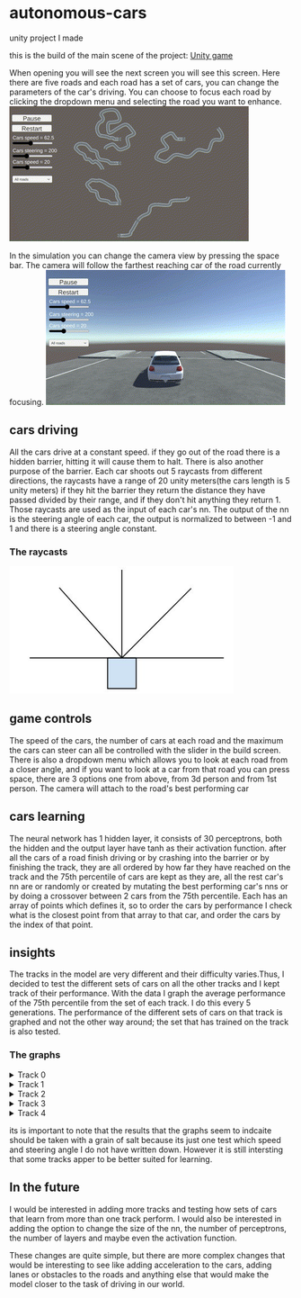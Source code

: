 # autonomous-cars
unity project I made

this is the build of the main scene of the project:
<a href="https://avsha172.github.io/autonomous-cars/" target="_blank" rel="noopener noreferrer">Unity game</a>

When opening you will see the next screen you will see this screen. Here there are five roads and each road has a set of cars, you can change the parameters of the car's driving. You can choose to focus each road by clicking the dropdown menu and selecting the road you want to enhance. 
![Alt text](https://github.com/avsha172/autonomous-cars/blob/main/readme-res/sim-road.gif)

In the simulation you can change the camera view by pressing the space bar.
The camera will follow the farthest reaching car of the road currently focusing.
![Alt text](https://github.com/avsha172/autonomous-cars/blob/main/readme-res/sim-driving.gif)

## cars driving
All the cars drive at a constant speed. if they go out of the road there is a hidden barrier, hitting it will cause them to halt.
There is also another purpose of the barrier. Each car shoots out 5 raycasts from different directions, the raycasts have a range of 20 unity meters(the cars length is  5 unity meters) if they hit the barrier they return the distance they have passed divided by their range, and if they don't hit anything they return 1.
Those raycasts are used as the input of each car's nn. The output of the nn is the steering angle of each car, the output is normalized to between -1 and 1 and there is a steering angle constant.


### The raycasts
![alt text](https://github.com/avsha172/autonomous-cars/blob/main/readme-res/raycasts.JPG)


## game controls
The speed of the cars, the number of cars at each road and the maximum the cars can steer can all be controlled with the slider in the build screen.
There is also a dropdown menu which allows you to look at each road from a closer angle, and if you want to look at a car from that road you can press space, there are 3 options one from above, from 3d person and from 1st person. The camera will attach to the road's best performing car

## cars learning
The neural network has 1 hidden layer, it consists of 30 perceptrons, both the hidden and the output layer have tanh as their activation function.
after all the cars of a road finish driving or by crashing into the barrier or by finishing the track, they are all ordered by how far they have reached on the track and the 75th percentile of cars are kept as they are, all the rest car's nn are or randomly or created by mutating the best performing car's nns or by doing a crossover between 2 cars from the 75th percentile.
Each has an array of points which defines it, so to order the cars by performance I check what is the closest point from that array to that car, and order the cars by the index of that point.

## insights
The tracks in the model are very different and their difficulty varies.Thus, I decided to test the different sets of cars on all the other tracks and I kept track of their performance. With the data I graph the average performance of the 75th percentile from the set of each track. I do this every 5 generations.
The performance of the different sets of cars on that track is graphed and not the other way around; the set that has trained on the track is also tested.

### The graphs

<details>
  <summary>Track 0</summary>
 
  ![alt text](https://github.com/avsha172/autonomous-cars/blob/main/readme-res/track0.png)
 
</details>

<details>
  <summary>Track 1</summary>
 
  ![alt text](https://github.com/avsha172/autonomous-cars/blob/main/readme-res/track1.png)
 
</details>

<details>
  <summary>Track 2</summary>
 
  ![alt text](https://github.com/avsha172/autonomous-cars/blob/main/readme-res/track2.png)
 
</details>

<details>
  <summary>Track 3</summary>
 
  ![alt text](https://github.com/avsha172/autonomous-cars/blob/main/readme-res/track3.png)
 
</details>

<details>
  <summary>Track 4</summary>
 
![alt text](https://github.com/avsha172/autonomous-cars/blob/main/readme-res/track4.png)

</details>

its is important to note that the results that the graphs seem to indcaite should be taken with a grain of salt because its just one test which speed and steering angle I do not have written down. However it is still intersting that some tracks apper to be better suited for learning.

## In the future

I would be interested in adding more tracks and testing how sets of cars that learn from more than one track perform.
I would also be interested in adding the option to change the size of the nn, the number of perceptrons, the number of layers and maybe even the activation function.

These changes are quite simple, but there are more complex changes that would be interesting to see like adding acceleration to the cars, adding lanes or obstacles to the roads and anything else that would make the model closer to the task of driving in our world.



